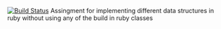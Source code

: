 [![Build Status](https://travis-ci.org/Marco-Lindsay/data-structures.svg?branch=queue)](https://travis-ci.org/Marco-Lindsay/data-structures)
Assingment for implementing different data structures in ruby without using any of the build in ruby classes
